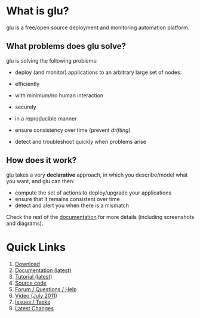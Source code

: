What is glu?
============
glu is a free/open source deployment and monitoring automation platform.

What problems does glu solve?
-----------------------------

glu is solving the following problems:

* deploy (and monitor) applications to an arbitrary large set of nodes: 

 * efficiently
 * with minimum/no human interaction
 * securely
 * in a reproducible manner

* ensure consistency over time (prevent *drifting*)
* detect and troubleshoot quickly when problems arise

How does it work?
-----------------

glu takes a very **declarative** approach, in which you describe/model what you want, and glu can then:

* compute the set of actions to deploy/upgrade your applications
* ensure that it remains consistent over time
* detect and alert you when there is a mismatch

Check the rest of the [documentation](http://pongasoft.github.io/glu/docs/latest/html/index.html) for more details (including  screenshots and diagrams).

Quick Links
===========

1. [Download](https://bintray.com/pkg/show/general/pongasoft/glu/releases)
2. [Documentation (latest)](http://pongasoft.github.io/glu/docs/latest/html/index.html)
3. [Tutorial (latest)](http://pongasoft.github.io/glu/docs/latest/html/tutorial.html)
4. [Source code](http://www.github.com/pongasoft/glu)
5. [Forum / Questions / Help](http://glu.977617.n3.nabble.com/)
6. [Video (July 2011)](http://devops.com/2011/07/09/glu-deployment-automation-video/)
7. [Issues / Tasks](https://github.com/pongasoft/glu/issues)
8. [Latest Changes](http://pongasoft.github.io/glu/docs/latest/html/RELEASE.html)
